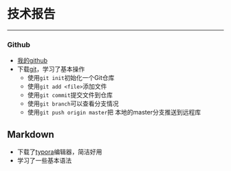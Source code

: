 # 技术报告

---

### Github

* [我的github](https://github.com/ZDpeng)
* 下载[git](https://git-scm.com/)，学习了基本操作
  * 使用`git init`初始化一个Git仓库
  * 使用`git add <file>`添加文件
  * 使用`git commit`提交文件到仓库
  * 使用`git branch`可以查看分支情况
  * 使用`git push origin master`把 本地的master分支推送到远程库

## Markdown

* 下载了[typora](https://typora.io/)编辑器，简洁好用
* 学习了一些基本语法





